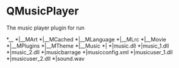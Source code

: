 # QMusicPlayer
The music player plugin for run

*__
 *|__MArt
 *|__MCached
 *|__MLanguage
 *|__MLrc
 *|__Movie
 *|__MPlugins
 *|__MTheme
 *|__Music
 *|
 *|music.dll
 *|music_1.dll
 *|music_2.dll
 *|musicbarrage
 *|musicconfig.xml
 *|musicuser_1.dll
 *|musicuser_2.dll
 *|sound.wav